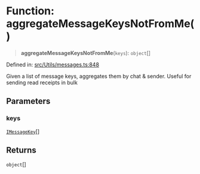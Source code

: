 # Function: aggregateMessageKeysNotFromMe()

> **aggregateMessageKeysNotFromMe**(`keys`): `object`[]

Defined in: [src/Utils/messages.ts:848](https://github.com/Fokusdotid/bail/blob/a029a4f9908cd3806112e8438f5a31dda1376b84/src/Utils/messages.ts#L848)

Given a list of message keys, aggregates them by chat & sender. Useful for sending read receipts in bulk

## Parameters

### keys

[`IMessageKey`](../namespaces/proto/interfaces/IMessageKey.md)[]

## Returns

`object`[]
